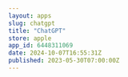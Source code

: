 ```yaml
---
layout: apps
slug: chatgpt
title: "ChatGPT"
store: apple
app_id: 6448311069
date: 2024-10-07T16:55:31Z
published: 2023-05-30T07:00:00Z
---
```

